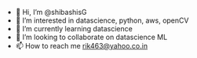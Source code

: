 - 👋 Hi, I’m @shibashisG
- 👀 I’m interested in datascience, python, aws, openCV
- 🌱 I’m currently learning datascience
- 💞️ I’m looking to collaborate on datascience ML
- 📫 How to reach me rik463@yahoo.co.in

<!---
shibashisG/shibashisG is a ✨ special ✨ repository because its `README.md` (this file) appears on your GitHub profile.
You can click the Preview link to take a look at your changes.
--->
